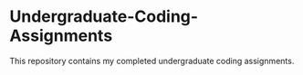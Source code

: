 # Undergraduate-Coding-Assignments

This repository contains my completed undergraduate coding assignments.
